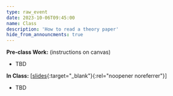 ```yaml
---
type: raw_event
date: 2023-10-06T09:45:00
name: Class
description: 'How to read a theory paper'
hide_from_announcments: true
---
```


**Pre-class Work:** (instructions on canvas)
* TBD

**In Class:** \[[slides](https://docs.google.com/presentation/d/1PtFZSAdrTzb7f9K54DmQFiFVm8CjJ9ZUsr0__OvIx-c/edit?usp=sharing){:target="_blank"}{:rel="noopener noreferrer"}\]
* TBD
